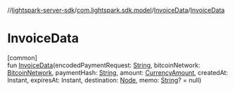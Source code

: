 //[lightspark-server-sdk](../../../index.md)/[com.lightspark.sdk.model](../index.md)/[InvoiceData](index.md)/[InvoiceData](-invoice-data.md)

# InvoiceData

[common]\
fun [InvoiceData](-invoice-data.md)(encodedPaymentRequest: [String](https://kotlinlang.org/api/latest/jvm/stdlib/kotlin/-string/index.html), bitcoinNetwork: [BitcoinNetwork](../-bitcoin-network/index.md), paymentHash: [String](https://kotlinlang.org/api/latest/jvm/stdlib/kotlin/-string/index.html), amount: [CurrencyAmount](../-currency-amount/index.md), createdAt: Instant, expiresAt: Instant, destination: [Node](../-node/index.md), memo: [String](https://kotlinlang.org/api/latest/jvm/stdlib/kotlin/-string/index.html)? = null)
